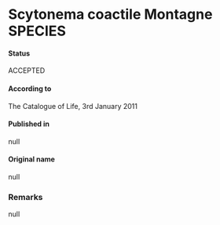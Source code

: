 # Scytonema coactile Montagne SPECIES

#### Status
ACCEPTED

#### According to
The Catalogue of Life, 3rd January 2011

#### Published in
null

#### Original name
null

### Remarks
null